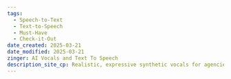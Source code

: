 ```yaml
---
tags:
  - Speech-to-Text
  - Text-to-Speech
  - Must-Have
  - Check-it-Out
date_created: 2025-03-21
date_modified: 2025-03-21
zinger: AI Vocals and Text To Speech
description_site_cp: Realistic, expressive synthetic vocals for agencies, musicians, marketers, and creators.
---
```


